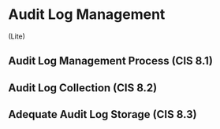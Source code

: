 # Audit Log Management
(Lite)
## Audit Log Management Process (CIS 8.1)

## Audit Log Collection (CIS 8.2)

## Adequate Audit Log Storage (CIS 8.3)

